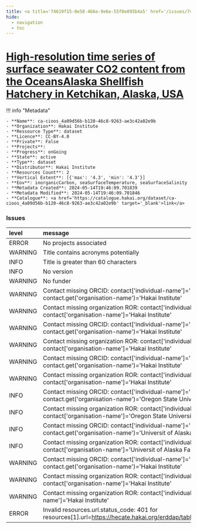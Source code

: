 ```yaml
---
title: <a title='74619f15-0e58-466e-9e6e-55f0e095b4a5' href='/issues/74619f15-0e58-466e-9e6e-55f0e095b4a5/' target='_blank'>High-resolution time series of surface seawater CO2 content from the OceansAlaska Shellfish Hatchery in Ketchikan, Alaska, USA</a>
hide:
  - navigation
  - toc
---
```


# <a title='74619f15-0e58-466e-9e6e-55f0e095b4a5' href='/issues/74619f15-0e58-466e-9e6e-55f0e095b4a5/' target='_blank'>High-resolution time series of surface seawater CO2 content from the OceansAlaska Shellfish Hatchery in Ketchikan, Alaska, USA</a>

<div id='map'></div>

!!! info "Metadata"
    
    - **Name**: ca-cioos_4a09d56b-b120-46c8-9263-ae3c42a02e9b 
    - **Organization**: Hakai Institute 
    - **Ressource Type**: dataset 
    - **Licence**: CC-BY-4.0 
    - **Private**: False 
    - **Projects**:  
    - **Progress**: onGoing 
    - **State**: active 
    - **Type**: dataset 
    - **Distributor**: Hakai Institute 
    - **Resources Count**: 2 
    - **Vertical Extent**: [{'max': '4.3', 'min': '4.3'}] 
    - **Eov**: inorganicCarbon, seaSurfaceTemperature, seaSurfaceSalinity 
    - **Metadata Created**: 2024-05-14T19:46:09.701839 
    - **Metadata Modified**: 2024-05-14T19:46:09.701846 
    - **Catalogue**: <a href='https://catalogue.hakai.org/dataset/ca-cioos_4a09d56b-b120-46c8-9263-ae3c42a02e9b' target='_blank'>link</a> 

### Issues

| level   | message                                                                                                                                          |
|:--------|:-------------------------------------------------------------------------------------------------------------------------------------------------|
| ERROR   | No projects associated                                                                                                                           |
| WARNING | Title contains acronyms potentially                                                                                                              |
| INFO    | Title is greater than 60 characters                                                                                                              |
| INFO    | No version                                                                                                                                       |
| WARNING | No funder                                                                                                                                        |
| WARNING | Contact missing ORCID: contact['individual-name']='Evans, Wiley' contact.get('organisation-name')='Hakai Institute'                              |
| WARNING | Contact missing organization ROR:  contact['individual-name']='Evans, Wiley' contact['organisation-name']='Hakai Institute'                      |
| WARNING | Contact missing ORCID: contact['individual-name']='Pocock, Katie' contact.get('organisation-name')='Hakai Institute'                             |
| WARNING | Contact missing organization ROR:  contact['individual-name']='Pocock, Katie' contact['organisation-name']='Hakai Institute'                     |
| WARNING | Contact missing ORCID: contact['individual-name']='Weekes, Carrie' contact.get('organisation-name')='Hakai Institute'                            |
| WARNING | Contact missing organization ROR:  contact['individual-name']='Weekes, Carrie' contact['organisation-name']='Hakai Institute'                    |
| INFO    | Contact missing ORCID: contact['individual-name']='Hales, Burke' contact.get('organisation-name')='Oregon State University'                      |
| INFO    | Contact missing organization ROR:  contact['individual-name']='Hales, Burke' contact['organisation-name']='Oregon State University'              |
| INFO    | Contact missing ORCID: contact['individual-name']='M. Monacci, Natalie' contact.get('organisation-name')='Universit of Alaska Fairbanks'         |
| INFO    | Contact missing organization ROR:  contact['individual-name']='M. Monacci, Natalie' contact['organisation-name']='Universit of Alaska Fairbanks' |
| WARNING | Contact missing ORCID: contact['individual-name']='Evans, Wiley' contact.get('organisation-name')='Hakai Institute'                              |
| WARNING | Contact missing organization ROR:  contact['individual-name']='Evans, Wiley' contact['organisation-name']='Hakai Institute'                      |
| WARNING | Contact missing organization ROR:  contact['individual-name']='' contact['organisation-name']='Hakai Institute'                                  |
| ERROR   | Invalid resources.url.status_code: 401 for resources[1].url=https://hecate.hakai.org/erddap/tabledap/HakaiKetchikanBoLResearch.html              |

<script>
   document.addEventListener("DOMContentLoaded", function() {
    var map = L.map('map').setView([51.505, -125.09], 5);
    L.tileLayer('https://tile.openstreetmap.org/{z}/{x}/{y}.png', {
        maxZoom: 19,
        attribution: '&copy; <a href="http://www.openstreetmap.org/copyright">OpenStreetMap</a>'
    }).addTo(map);
    var geojsonFeature = {
        "type": "Feature",
        "properties": {
            "name" : "<a title='74619f15-0e58-466e-9e6e-55f0e095b4a5' href='/issues/74619f15-0e58-466e-9e6e-55f0e095b4a5/' target='_blank'>High-resolution time series of surface seawater CO2 content from the OceansAlaska Shellfish Hatchery in Ketchikan, Alaska, USA</a>"
        },
        "geometry": {'type': 'Point', 'coordinates': [-131.5954, 55.315]}
    }
    L.geoJSON(geojsonFeature).addTo(map);
   })
</script>